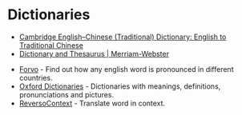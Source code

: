 # Dictionaries

* [Cambridge English–Chinese (Traditional) Dictionary: English to Traditional Chinese](http://dictionary.cambridge.org/dictionary/english-chinese-traditional/)
* [Dictionary and Thesaurus | Merriam-Webster](https://www.merriam-webster.com/)
- [Forvo](http://forvo.com/) -  Find out how any english word is pronounced in different countries.
- [Oxford Dictionaries](http://www.oxfordlearnersdictionaries.com/) - Dictionaries with meanings, definitions, pronunciations and pictures.
- [ReversoContext](http://context.reverso.net/translation) - Translate word in context.

